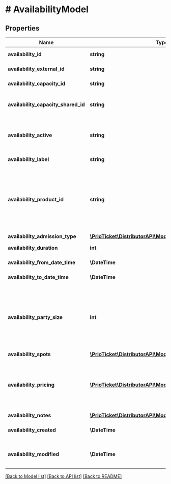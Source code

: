# # AvailabilityModel

## Properties

Name | Type | Description | Notes
------------ | ------------- | ------------- | -------------
**availability_id** | **string** | The unique ID for this availability slot. | [readonly]
**availability_external_id** | **string** | The unique external ID for this availability slot. | [optional] [readonly]
**availability_capacity_id** | **string** | Availability group / capacity identifier. | [optional] [readonly]
**availability_capacity_shared_id** | **string** | Shared availability / capacity identifier. Only applicable if &#x60;capacity_type:SHARED / COMBINED&#x60;. | [optional]
**availability_active** | **string** | Whether this availability slot is active (open) or not (closed). This availability cannot be booked if &#x60;availability_active:false&#x60;. | [default to 'true']
**availability_label** | **string** | Optional label for this availability slot. | [optional]
**availability_product_id** | **string** | The product linked to this availability slot.  &gt; In case you are requesting the availability for a main combi product (&#x60;product_combi: true&#x60;) or a cluster product (&#x60;product_cluster:true&#x60;) and &#x60;sub_products_depth: &gt; 0&#x60; all sub-product availabilities will be returned as well. | [optional]
**availability_admission_type** | [**\PrioTicket\DistributorAPI\Models\ProductAdmissionType**](ProductAdmissionType.md) |  | [optional]
**availability_duration** | **int** | Duration of the timeslot in seconds | [optional]
**availability_from_date_time** | **\DateTime** | The starting date and time of the activity availability slot. |
**availability_to_date_time** | **\DateTime** | The till date and time of the activity availability slot. | [optional]
**availability_party_size** | **int** | The party size that can be accommodated during this time slot. A restaurant can be associated with multiple slots for the same time, each specifying a different party_size, if for instance 2, 3, or 4 people can be seated with a reservation.  Only applicable for selected merchants. | [optional]
**availability_spots** | [**\PrioTicket\DistributorAPI\Models\AvailabilitySpots**](AvailabilitySpots.md) |  | [optional]
**availability_pricing** | [**\PrioTicket\DistributorAPI\Models\AvailabilityPrice[]**](AvailabilityPrice.md) | Daily / Dynamic Pricing, only returned in case &#x60;product_daily_pricing:true&#x60; or &#x60;product_dynamic_pricing:true&#x60; for this product.  Please note that in case both are enabled, the combined difference will be returned. | [optional]
**availability_notes** | [**\PrioTicket\DistributorAPI\Models\Note[]**](Note.md) | Availability notes. | [optional]
**availability_created** | **\DateTime** | The date on which the availability slot has been created. |
**availability_modified** | **\DateTime** | The date on which this availability slot has been modified (Capacity and Configuration). |

[[Back to Model list]](../../README.md#models) [[Back to API list]](../../README.md#endpoints) [[Back to README]](../../README.md)

